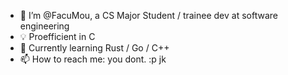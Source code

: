 - 👋 I’m @FacuMou, a CS Major Student / trainee dev at software engineering
- 💡 Proefficient in C
- 🌱 Currently learning Rust / Go / C++
- 📫 How to reach me: you dont. :p jk

<!---
FacuMou/FacuMou is a ✨ special ✨ repository because its `README.md` (this file) appears on your GitHub profile.
You can click the Preview link to take a look at your changes.
--->
